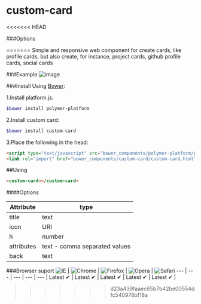 custom-card
===========
<<<<<<< HEAD

###Options


=======
Simple and responsive web component for create cards, like profile cards,  but also create, for instance, project cards, github profile cards, social cards

###Example
![image](http://snag.gy/ZVfoK.jpg)

###Install
 Using [Bower](http://bower.io):
 
 1.Install platform.js:
  
 ```sh
 $bower install polymer-platform
 ```
 
2.Install custom card:
 
```sh
$bower install custom-card
```

3.Place the following in the head:

```html
<script type="text/javascript" src="bower_components/polymer-platform/platform.js"></script>
<link rel="import" href="bower_components/custom-card/custom-card.html"/>
```
##Using
```html
<custom-card></custom-card>
```
####Options

Attribute  |type     						|	 
---		   |---      						|
title	   |text    			    		|	
icon       |URI      						|
h          |number					        |
attributes |text - comma separated values	|
back	   |text							|


###Browser suport
![IE](https://cloud.githubusercontent.com/assets/398893/3528325/20373e76-078e-11e4-8e3a-1cb86cf506f0.png) | ![Chrome](https://cloud.githubusercontent.com/assets/398893/3528328/23bc7bc4-078e-11e4-8752-ba2809bf5cce.png) | ![Firefox](https://cloud.githubusercontent.com/assets/398893/3528329/26283ab0-078e-11e4-84d4-db2cf1009953.png) | ![Opera](https://cloud.githubusercontent.com/assets/398893/3528330/27ec9fa8-078e-11e4-95cb-709fd11dac16.png) | ![Safari](https://cloud.githubusercontent.com/assets/398893/3528331/29df8618-078e-11e4-8e3e-ed8ac738693f.png)
--- | --- | --- | --- | --- |
Latest ✔ | Latest ✔ | Latest ✔ | Latest ✔ | Latest ✔ |
>>>>>>> d23a439faaec65b7b42be00554dfc540978bf18a
